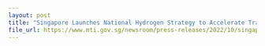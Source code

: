 ```yaml
---
layout: post
title: "Singapore Launches National Hydrogen Strategy to Accelerate Transition to Net Zero Emissions and Strengthen Energy Security"
file_url: https://www.mti.gov.sg/newsroom/press-releases/2022/10/singapore-launches-national-hydrogen-strategy-to-accelerate-transition-to-net-zero-emissions
---
```

